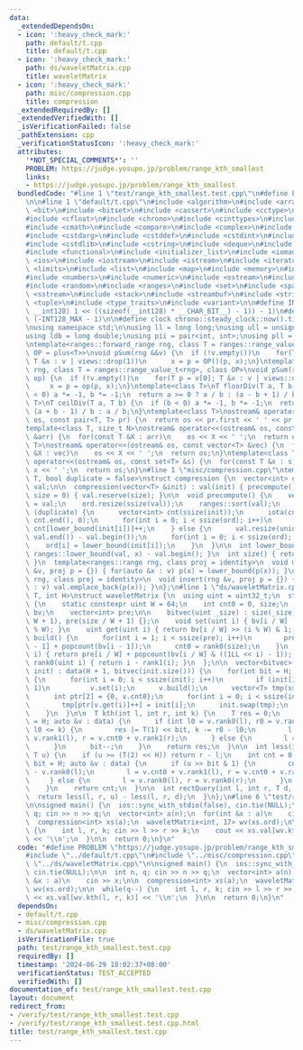 ```yaml
---
data:
  _extendedDependsOn:
  - icon: ':heavy_check_mark:'
    path: default/t.cpp
    title: default/t.cpp
  - icon: ':heavy_check_mark:'
    path: ds/waveletMatrix.cpp
    title: waveletMatrix
  - icon: ':heavy_check_mark:'
    path: misc/compression.cpp
    title: compression
  _extendedRequiredBy: []
  _extendedVerifiedWith: []
  _isVerificationFailed: false
  _pathExtension: cpp
  _verificationStatusIcon: ':heavy_check_mark:'
  attributes:
    '*NOT_SPECIAL_COMMENTS*': ''
    PROBLEM: https://judge.yosupo.jp/problem/range_kth_smallest
    links:
    - https://judge.yosupo.jp/problem/range_kth_smallest
  bundledCode: "#line 1 \"test/range_kth_smallest.test.cpp\"\n#define PROBLEM \"https://judge.yosupo.jp/problem/range_kth_smallest\"\
    \n\n#line 1 \"default/t.cpp\"\n#include <algorithm>\n#include <array>\n#include\
    \ <bit>\n#include <bitset>\n#include <cassert>\n#include <cctype>\n#include <cfenv>\n\
    #include <cfloat>\n#include <chrono>\n#include <cinttypes>\n#include <climits>\n\
    #include <cmath>\n#include <compare>\n#include <complex>\n#include <concepts>\n\
    #include <cstdarg>\n#include <cstddef>\n#include <cstdint>\n#include <cstdio>\n\
    #include <cstdlib>\n#include <cstring>\n#include <deque>\n#include <fstream>\n\
    #include <functional>\n#include <initializer_list>\n#include <iomanip>\n#include\
    \ <ios>\n#include <iostream>\n#include <istream>\n#include <iterator>\n#include\
    \ <limits>\n#include <list>\n#include <map>\n#include <memory>\n#include <new>\n\
    #include <numbers>\n#include <numeric>\n#include <ostream>\n#include <queue>\n\
    #include <random>\n#include <ranges>\n#include <set>\n#include <span>\n#include\
    \ <sstream>\n#include <stack>\n#include <streambuf>\n#include <string>\n#include\
    \ <tuple>\n#include <type_traits>\n#include <variant>\n\n#define INT128_MAX (__int128)(((unsigned\
    \ __int128) 1 << ((sizeof(__int128) * __CHAR_BIT__) - 1)) - 1)\n#define INT128_MIN\
    \ (-INT128_MAX - 1)\n\n#define clock chrono::steady_clock::now().time_since_epoch().count()\n\
    \nusing namespace std;\n\nusing ll = long long;\nusing ull = unsigned long long;\n\
    using ldb = long double;\nusing pii = pair<int, int>;\nusing pll = pair<ll, ll>;\n\
    \ntemplate<ranges::forward_range rng, class T = ranges::range_value_t<rng>, class\
    \ OP = plus<T>>\nvoid pSum(rng &&v) {\n  if (!v.empty())\n    for(T p = v[0];\
    \ T &x : v | views::drop(1))\n      x = p = OP()(p, x);\n}\ntemplate<ranges::forward_range\
    \ rng, class T = ranges::range_value_t<rng>, class OP>\nvoid pSum(rng &&v, OP\
    \ op) {\n  if (!v.empty())\n    for(T p = v[0]; T &x : v | views::drop(1))\n \
    \     x = p = op(p, x);\n}\ntemplate<class T>\nT floorDiv(T a, T b) {\n  if (b\
    \ < 0) a *= -1, b *= -1;\n  return a >= 0 ? a / b : (a - b + 1) / b;\n}\ntemplate<class\
    \ T>\nT ceilDiv(T a, T b) {\n  if (b < 0) a *= -1, b *= -1;\n  return a >= 0 ?\
    \ (a + b - 1) / b : a / b;\n}\ntemplate<class T>\nostream& operator<<(ostream&\
    \ os, const pair<T, T> pr) {\n  return os << pr.first << ' ' << pr.second;\n}\n\
    template<class T, size_t N>\nostream& operator<<(ostream& os, const array<T, N>\
    \ &arr) {\n  for(const T &X : arr)\n    os << X << ' ';\n  return os;\n}\ntemplate<class\
    \ T>\nostream& operator<<(ostream& os, const vector<T> &vec) {\n  for(const T\
    \ &X : vec)\n    os << X << ' ';\n  return os;\n}\ntemplate<class T>\nostream&\
    \ operator<<(ostream& os, const set<T> &s) {\n  for(const T &x : s)\n    os <<\
    \ x << ' ';\n  return os;\n}\n#line 1 \"misc/compression.cpp\"\ntemplate<class\
    \ T, bool duplicate = false>\nstruct compression {\n  vector<int> ord;\n  vector<T>\
    \ val;\n\n  compression(vector<T> &init) : val(init) { precompute(); }\n  compression(int\
    \ size = 0) { val.reserve(size); }\n\n  void precompute() {\n    vector<T> init\
    \ = val;\n    ord.resize(ssize(val));\n    ranges::sort(val);\n    if constexpr\
    \ (duplicate) {\n      vector<int> cnt(ssize(init));\n      iota(cnt.begin(),\
    \ cnt.end(), 0);\n      for(int i = 0; i < ssize(ord); i++)\n        ord[i] =\
    \ cnt[lower_bound(init[i])]++;\n    } else {\n      val.resize(unique(val.begin(),\
    \ val.end()) - val.begin());\n      for(int i = 0; i < ssize(ord); i++)\n    \
    \    ord[i] = lower_bound(init[i]);\n    }\n  }\n\n  int lower_bound(T x) { return\
    \ ranges::lower_bound(val, x) - val.begin(); }\n  int size() { return ssize(val);\
    \ }\n  template<ranges::range rng, class proj = identity>\n  void mapping(rng\
    \ &v, proj p = {}) { for(auto &x : v) p(x) = lower_bound(p(x)); }\n  template<ranges::range\
    \ rng, class proj = identity>\n  void insert(rng &v, proj p = {}) { for(auto &x\
    \ : v) val.emplace_back(p(x)); }\n};\n#line 1 \"ds/waveletMatrix.cpp\"\ntemplate<class\
    \ T, int H>\nstruct waveletMatrix {\n  using uint = uint32_t;\n  struct bitvec\
    \ {\n    static constexpr uint W = 64;\n    int cnt0 = 0, size;\n    vector<ull>\
    \ bv;\n    vector<int> pre;\n\n    bitvec(uint _size) : size(_size), bv(size /\
    \ W + 1), pre(size / W + 1) {};\n    void set(uint i) { bv[i / W] |= 1LL << (i\
    \ % W); }\n    uint get(uint i) { return bv[i / W] >> (i % W) & 1; }\n    void\
    \ build() {\n      for(int i = 1; i < ssize(pre); i++)\n        pre[i] = pre[i\
    \ - 1] + popcount(bv[i - 1]);\n      cnt0 = rank0(size);\n    }\n    int rank1(uint\
    \ i) { return pre[i / W] + popcount(bv[i / W] & ((1LL << i) - 1)); }\n    int\
    \ rank0(uint i) { return i - rank1(i); }\n  };\n\n  vector<bitvec> data;\n  waveletMatrix(vector<T>\
    \ init) : data(H + 1, bitvec(init.size())) {\n    for(int bit = H; auto &v : data)\
    \ {\n      for(int i = 0; i < ssize(init); i++)\n        if (init[i] >> bit &\
    \ 1)\n          v.set(i);\n      v.build();\n      vector<T> tmp(ssize(init));\n\
    \      int ptr[2] = {0, v.cnt0};\n      for(int i = 0; i < ssize(init); i++)\n\
    \        tmp[ptr[v.get(i)]++] = init[i];\n      init.swap(tmp);\n      bit--;\n\
    \    }\n  }\n\n  T kth(int l, int r, int k) {\n    T res = 0;\n    for(int bit\
    \ = H; auto &v : data) {\n      if (int l0 = v.rank0(l), r0 = v.rank0(r); r0 -\
    \ l0 <= k) {\n        res |= T(1) << bit, k -= r0 - l0;\n        l = v.cnt0 +\
    \ v.rank1(l), r = v.cnt0 + v.rank1(r);\n      } else {\n        l = l0, r = r0;\n\
    \      }\n      bit--;\n    }\n    return res;\n  }\n\n  int less(int l, int r,\
    \ T u) {\n    if (u >= (T(2) << H)) return r - l;\n    int cnt = 0;\n    for(int\
    \ bit = H; auto &v : data) {\n      if (u >> bit & 1) {\n        cnt += v.rank0(r)\
    \ - v.rank0(l);\n        l = v.cnt0 + v.rank1(l), r = v.cnt0 + v.rank1(r);\n \
    \     } else {\n        l = v.rank0(l), r = v.rank0(r);\n      }\n      bit--;\n\
    \    }\n    return cnt;\n  }\n\n  int rectQuery(int l, int r, T d, T u) {\n  \
    \  return less(l, r, u) - less(l, r, d);\n  }\n};\n#line 6 \"test/range_kth_smallest.test.cpp\"\
    \n\nsigned main() {\n  ios::sync_with_stdio(false), cin.tie(NULL);\n\n  int n,\
    \ q; cin >> n >> q;\n  vector<int> a(n);\n  for(int &x : a)\n    cin >> x;\n\n\
    \  compression<int> xs(a);\n  waveletMatrix<int, 17> wv(xs.ord);\n\n  while(q--)\
    \ {\n    int l, r, k; cin >> l >> r >> k;\n    cout << xs.val[wv.kth(l, r, k)]\
    \ << '\\n';\n  }\n\n  return 0;\n}\n"
  code: "#define PROBLEM \"https://judge.yosupo.jp/problem/range_kth_smallest\"\n\n\
    #include \"../default/t.cpp\"\n#include \"../misc/compression.cpp\"\n#include\
    \ \"../ds/waveletMatrix.cpp\"\n\nsigned main() {\n  ios::sync_with_stdio(false),\
    \ cin.tie(NULL);\n\n  int n, q; cin >> n >> q;\n  vector<int> a(n);\n  for(int\
    \ &x : a)\n    cin >> x;\n\n  compression<int> xs(a);\n  waveletMatrix<int, 17>\
    \ wv(xs.ord);\n\n  while(q--) {\n    int l, r, k; cin >> l >> r >> k;\n    cout\
    \ << xs.val[wv.kth(l, r, k)] << '\\n';\n  }\n\n  return 0;\n}\n"
  dependsOn:
  - default/t.cpp
  - misc/compression.cpp
  - ds/waveletMatrix.cpp
  isVerificationFile: true
  path: test/range_kth_smallest.test.cpp
  requiredBy: []
  timestamp: '2024-06-29 18:02:37+08:00'
  verificationStatus: TEST_ACCEPTED
  verifiedWith: []
documentation_of: test/range_kth_smallest.test.cpp
layout: document
redirect_from:
- /verify/test/range_kth_smallest.test.cpp
- /verify/test/range_kth_smallest.test.cpp.html
title: test/range_kth_smallest.test.cpp
---
```

